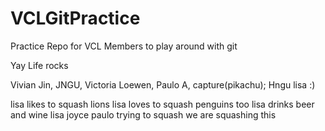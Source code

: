 VCLGitPractice
==============

Practice Repo for VCL Members to play around with git

Yay Life rocks

Vivian Jin,
JNGU,
Victoria Loewen,
Paulo A,
capture(pikachu);
Hngu
lisa :)

lisa likes to squash lions
lisa loves to squash penguins too
lisa drinks beer and wine
lisa joyce paulo trying to squash
we are squashing this
